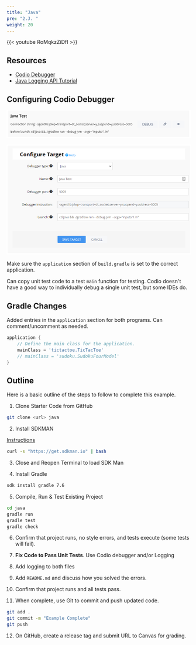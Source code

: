 ```yaml
---
title: "Java"
pre: "2.J. "
weight: 20
---
```


{{< youtube RoMqkzZiDfI  >}}

## Resources

* [Codio Debugger](https://docs.codio.com/project/ide/features/#debugging)
* [Java Logging API Tutorial](https://www.vogella.com/tutorials/Logging/article.html)

## Configuring Codio Debugger

![Java](/images/e5/java.png)

![Java 2](/images/e5/java2.png)

Make sure the `application` section of `build.gradle` is set to the correct application.

Can copy unit test code to a test `main` function for testing. Codio doesn't have a good way to individually debug a single unit test, but some IDEs do.

## Gradle Changes

Added entries in the `application` section for both programs. Can comment/uncomment as needed.

```groovy
application {
    // Define the main class for the application.
    mainClass = 'tictactoe.TicTacToe'
    // mainClass = 'sudoku.SudokuFourModel'
}
```

## Outline

Here is a basic outline of the steps to follow to complete this example.

1. Clone Starter Code from GitHub

```bash
git clone <url> java
```

2. Install SDKMAN

[Instructions](https://sdkman.io/install)

```bash
curl -s "https://get.sdkman.io" | bash
```

3. Close and Reopen Terminal to load SDK Man

4. Install Gradle

```bash
sdk install gradle 7.6
```

5. Compile, Run & Test Existing Project

```bash
cd java
gradle run
gradle test
gradle check
```

6. Confirm that project runs, no style errors, and tests execute (some tests will fail). 

7. **Fix Code to Pass Unit Tests**. Use Codio debugger and/or Logging

8. Add logging to both files

9. Add `README.md` and discuss how you solved the errors.

10. Confirm that project runs and all tests pass.

11. When complete, use Git to commit and push updated code. 

```bash
git add .
git commit -m "Example Complete"
git push
```

12. On GitHub, create a release tag and submit URL to Canvas for grading. 